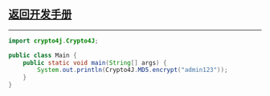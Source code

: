 ## [返回开发手册](../start.md)
***
```java
import crypto4j.Crypto4J;

public class Main {
    public static void main(String[] args) {
        System.out.println(Crypto4J.MD5.encrypt("admin123"));
    }
}
```